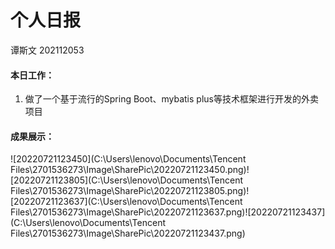 # 个人日报

谭斯文 202112053

#### 本日工作：

1. 做了一个基于流行的Spring Boot、mybatis plus等技术框架进行开发的外卖项目

#### 成果展示：

![20220721123450](C:\Users\lenovo\Documents\Tencent Files\2701536273\Image\SharePic\20220721123450.png)![20220721123805](C:\Users\lenovo\Documents\Tencent Files\2701536273\Image\SharePic\20220721123805.png)![20220721123637](C:\Users\lenovo\Documents\Tencent Files\2701536273\Image\SharePic\20220721123637.png)![20220721123437](C:\Users\lenovo\Documents\Tencent Files\2701536273\Image\SharePic\20220721123437.png)